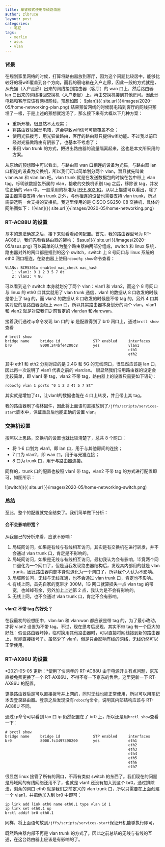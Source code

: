 ```yaml
---
title: 单臂模式使用华硕路由器
author: zlbruce
layout: post
categories:
  - 笔记
tags:
  - merlin
  - asus
  - vlan
---
```

### 背景
在规划家里网络的时候，打算将路由器放到客厅，因为这个问题比较居中，能够比较好的将wifi覆盖到各个方向，而我的弱电箱在入户走廊，因此一般的方式就是，从光猫（入户走廊）出来的网线接到路由器（客厅）的 wan 口上，然后路由器 lan 口出来的网线接回交换机（入户走廊）上，再由交换机接到其他房间。因此弱电箱和客厅应该有两根网线，预想如图：
![plan]({{ site.url }}/images/2020-05/home-networking-plan.png)
结果预留网线的时候弱电箱到客厅的网线只预埋了一根，于是上述的预想就泡汤了，那么接下来有大概以下几种方案：
* 重新开槽，很显然不太现实；
* 将路由器放回弱电箱，这会导致wifi信号可能覆盖不全；
* 使用光猫拨号，用光猫做路由，客厅的路由器只提供wifi功能。不过我以前已经对光猫做路由有阴影了，也基本不考虑了；
* 采用 vlan trunk 的方式，把进出路由器的流量隔离起来，这也是本文所采用的方案。

从原始的预想图中可以看出，与路由器 wan 口相连的设备为光猫，与路由器 lan 口相连的设备为交换机，所以我们可以简单划分两个 vlan，暂且就先叫做 vlan:wan 和 vlan:lan 吧。vlan trunk 就是在发送数据包的时候在包中带上 vlan tag，标明该数据包所属的 vlan，接收的交换机识别 tag 之后，移除该 tag，并发往正确的 vlan 中。一般采用的标准为 [IEEE 802.1Q][1]。从以上描述可以看出，除了路由器需要支持 vlan trunk 之外，与他相连的设备也需要支持 vlan trunk，所以需要选购一台支持的交换机，我这里使用的是 CISCO SG250-08 交换机，具体的网络图如下：
![vlan]({{ site.url }}/images/2020-05/home-networking.png)
### RT-AC88U 的设置
基本的想法确定之后，接下来就看看如何配置。首先，我的路由器型号为 RT-AC88U，我们先看看路由器的架构：
![asus]({{ site.url }}/images/2020-05/asus.png)
可以简单的认为整个路由器由两部分组成，switch 和 linux 系统，路由器对外的网口都是插到的这个 switch，switch 上 8 号网口与 linux 系统的 eth0 网口相连，在路由器上使用`robocfg show`命令查看：
```
VLANs: BCM5301x enabled mac_check mac_hash
   1: vlan1: 0 1 2 3 5 7 8t
   2: vlan2: 4 8u
```
可以看到这个 switch 本身就划分了两个 vlan：vlan1 和 vlan2，而这个 8 号网口与 linux 的 eth0 口其实就用了 vlan trunk 通信，vlan1 的数据从 8 口收发的时候是带上了 tag 的，而 vlan2 的数据从 8 口收发的时候是不带 tag 的。另外 4 口其实对应的是路由器面板上 wan 口，所以其实路由器本身划分的两个 vlan，vlan1 和 vlan2 就是对应我们之前暂定的 vlan:lan 和vlan:wan。

接着我们通过`ip`命令发现 lan 口的 ip 是配置得到了 br0 网口上，通过`brctl show`查看
```
# brctl show
bridge name     bridge id               STP enabled     interfaces
br0             8000.244bfe4200c8       yes             vlan1
                                                        eth1
                                                        eth2
```
其中 eth1 和 eth2 分别对应的是 2.4G 和 5G 的无线网口，很显然应该是 lan 口，因此再一次说明了 vlan1 代表之前的 vlan:lan。
很显然我们沿用路由器的设定会比较简单，即 vlan1 带 tag，vlan2 不带 tag，路由器上的设置只需要如下语句：
```
robocfg vlan 1 ports "0 1 2 3 4t 5 7 8t"
```
其实就是增加了`4t`，让vlan1的数据也能在 4 口上转发，并且带上其 tag。

我的路由器刷了梅林固件，因此将上面语句直接放到了`/jffs/scripts/services-start`脚本中，保证重启后也能正确的设置 vlan。

### 交换机设置
按照以上思路，交换机的设置也就比较清楚了，总共 8 个网口：
* 将 1-6 口划为 vlan1，即 lan 口，用于与其他房间的连接；
* 7 口为 vlan2，即 wan 口，用于与光猫连接；
* 8 口为 trunk 口，用于与路由器连接。

同样的，trunk 口的配置也按照 vlan1 带 tag，vlan2 不带 tag 的方式进行配置即可，如图所示：

![switch]({{ site.url }}/images/2020-05/home-networking-switch.png)

### 总结
至此，整个的配置就完全结束了。我们简单做下分析：
#### 会不会影响带宽？
从我自己的分析来看，应该不影响：
1. 局域网访问，如果是有线与有线相互访问，其实是有交换机在进行转发，并不会通过 vlan trunk 口，肯定是不影响的。
2. 局域网访问，如果是无线与有线相互访问，最初我认为会有影响，毕竟两个网口退化为一个网口了，但是当我发现路由器结构后，发现其内部用的就是 vlan trunk，因此路由器内部本身就退化为一个网口了，所以我个人认为不影响。
3. 局域网访问，无线与无线互通，也不会通过 vlan trunk 口，肯定也不影响。
4. 有线上网，首先自家的宽带才 300M，1G 网口就算损失一点 vlan tag 的带宽，也绰绰有余，另外加上上述第 2 点，我认为是不会有影响的。
5. 无线上网，也不会通过 vlan trunk 口，肯定不会有影响。

#### vlan2 不带 tag 的好处？
在我最初的设想图中，vlan:lan 和 vlan:wan 都应该是带 tag 的，为了最小改动，才将 vlan2 设置为不带 tag。不过，现在思考后发现，其实不带 tag 有一个巨大的好处：假设路由器坏掉，临时换用其他路由器时，可以直接将网线接到新的路由器上，就能直接拨号了。虽然少了 vlan1，但是只会影响有线的网络，无线仍然可以正常使用。

### RT-AX86U 的设置
*2021-05-05 更新：*使用了快两年的 RT-AC88U 由于电源开关有点问题，京东直接免费更换了一个 RT-AX86U，不得不夸一下京东的售后。这里更新一下 RT-AX86U 的配置。

更换路由器后是可以直接拨号并上网的，同时无线也能正常使用，所以可以用笔记本去登录路由器。登录之后发现没有`robocfg`命令，说明其内部结构应该与 RT-AC88U 不同。

通过`ip`命令可以看到 lan 口 ip 仍然配置在了 br0 上，所以还是用`brctl show`查看一下：
```
# brctl show
bridge name     bridge id               STP enabled     interfaces
br0             8000.fc3497390200       yes             eth1
                                                        eth2
                                                        eth3
                                                        eth4
                                                        eth5
                                                        eth6
                                                        eth7

```
很显然 linux 接管了所有的网口，不再有类似 switch 的东西了。我们现在的问题是局域网的有线网络还用不了，也就是 vlan1 还没有加入到这个 br0，通过排除法，剩余的网口 eth0 就是我们之前定义的 vlan trunk 口，所以只需要在上面创建一个 vlan1，并把他加入到 br0 中即可：
```
ip link add link eth0 name eth0.1 type vlan id 1
ip link set eth0.1 up
brctl addif br0 eth0.1
```
同样，将上面语句放到`/jffs/scripts/services-start`保证开机能够执行即可。

既然路由器内部不再是 vlan trunk 的方式了，因此之前总结的无线与有线的互通，在这台路由器上应该是有影响的了。

 [1]: https://en.wikipedia.org/wiki/IEEE_802.1Q "IEEE 802.1Q"
